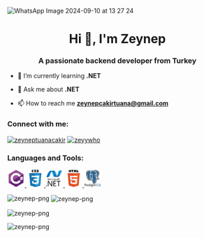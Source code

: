 ![WhatsApp Image 2024-09-10 at 13 27 24](https://github.com/user-attachments/assets/598d3663-dd0f-4f5e-8650-19f2ed9f1309)



<h1 align="center">Hi 👋, I'm Zeynep</h1>
<h3 align="center">A passionate backend developer from Turkey</h3>



- 🌱 I’m currently learning **.NET**

- 💬 Ask me about **.NET**

- 📫 How to reach me **zeynepcakirtuana@gmail.com**

<h3 align="left">Connect with me:</h3>
<p align="left">
<a href="https://linkedin.com/in/zeyneptuanacakir" target="blank"><img align="center" src="https://raw.githubusercontent.com/rahuldkjain/github-profile-readme-generator/master/src/images/icons/Social/linked-in-alt.svg" alt="zeyneptuanacakir" height="30" width="40" /></a>
<a href="https://instagram.com/zeyywho" target="blank"><img align="center" src="https://raw.githubusercontent.com/rahuldkjain/github-profile-readme-generator/master/src/images/icons/Social/instagram.svg" alt="zeyywho" height="30" width="40" /></a>
</p>

<h3 align="left">Languages and Tools:</h3>
<p align="left"> <a href="https://www.w3schools.com/cs/" target="_blank" rel="noreferrer"> <img src="https://raw.githubusercontent.com/devicons/devicon/master/icons/csharp/csharp-original.svg" alt="csharp" width="40" height="40"/> </a> <a href="https://www.w3schools.com/css/" target="_blank" rel="noreferrer"> <img src="https://raw.githubusercontent.com/devicons/devicon/master/icons/css3/css3-original-wordmark.svg" alt="css3" width="40" height="40"/> </a> <a href="https://dotnet.microsoft.com/" target="_blank" rel="noreferrer"> <img src="https://raw.githubusercontent.com/devicons/devicon/master/icons/dot-net/dot-net-original-wordmark.svg" alt="dotnet" width="40" height="40"/> </a> <a href="https://www.w3.org/html/" target="_blank" rel="noreferrer"> <img src="https://raw.githubusercontent.com/devicons/devicon/master/icons/html5/html5-original-wordmark.svg" alt="html5" width="40" height="40"/> </a> <a href="https://www.postgresql.org" target="_blank" rel="noreferrer"> <img src="https://raw.githubusercontent.com/devicons/devicon/master/icons/postgresql/postgresql-original-wordmark.svg" alt="postgresql" width="40" height="40"/> </a> </p>

<p><img align="left" src="https://github-readme-stats.vercel.app/api/top-langs?username=zeynep-png&show_icons=true&locale=en&layout=compact" alt="zeynep-png" /></p>

<p>&nbsp;<img align="center" src="https://github-readme-stats.vercel.app/api?username=zeynep-png&show_icons=true&locale=en" alt="zeynep-png" /></p>

<p><img align="center" src="https://github-readme-streak-stats.herokuapp.com/?user=zeynep-png&" alt="zeynep-png" /></p>

<p align="left"> <img src="https://komarev.com/ghpvc/?username=zeynep-png&label=Profile%20views&color=0e75b6&style=flat" alt="zeynep-png" /> </p>
